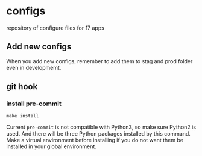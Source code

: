 # configs
repository of configure files for 17 apps

## Add new configs

When you add new configs, remember to add them to stag and prod folder even in developmemt.

## git hook

### install pre-commit

```
make install
```

Current `pre-commit` is not compatible with Python3, so make sure Python2 is used. And there will be three Python packages installed by this command. Make a virtual environment before installing if you do not want them be installed in your global environment.
